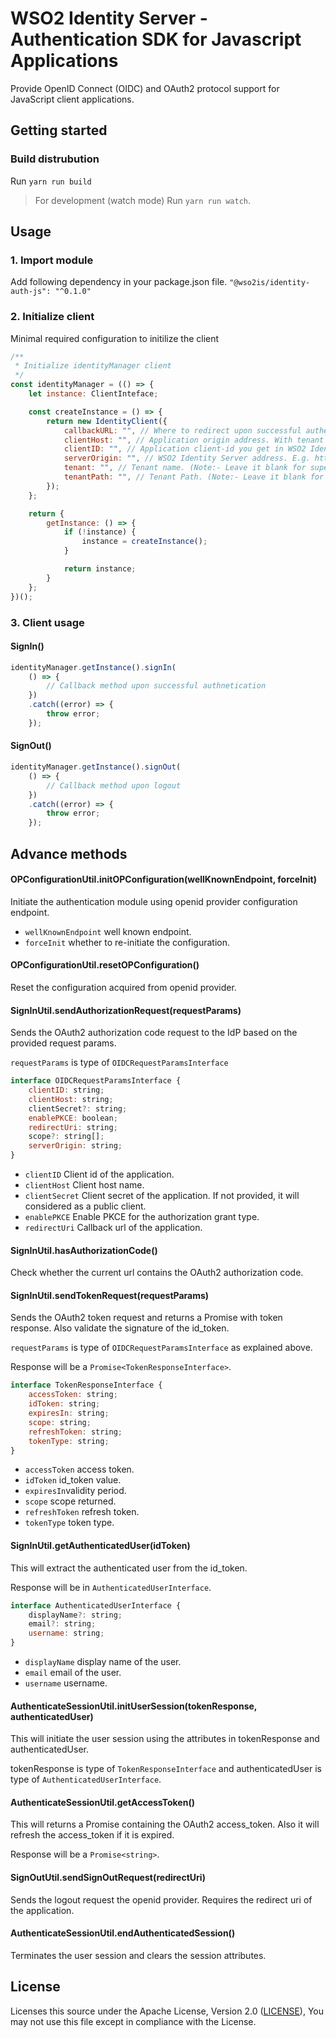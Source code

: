 # WSO2 Identity Server - Authentication SDK for Javascript Applications

Provide OpenID Connect (OIDC) and OAuth2 protocol support for JavaScript client applications.

## Getting started

### Build distrubution

Run `yarn run build`

> For development (watch mode) Run `yarn run watch`.

## Usage

### 1. Import module

Add following dependency in your package.json file.
`"@wso2is/identity-auth-js": "^0.1.0"`

### 2. Initialize client

Minimal required configuration to initilize the client

```js
/**
 * Initialize identityManager client
 */
const identityManager = (() => {
    let instance: ClientInteface;

    const createInstance = () => {
        return new IdentityClient({
            callbackURL: "", // Where to redirect upon successful authentication. (Note:- This should be configured in WSO2 Identity Server) E.g. https://mydomain.com/myapp/home
            clientHost: "", // Application origin address. With tenant path if has. E.g. https://mydomain.com/myapp or https://mydomain.com/t/exmaple.com/myapp
            clientID: "", // Application client-id you get in WSO2 Identity Server
            serverOrigin: "", // WSO2 Identity Server address. E.g. https://is.mydomain.com
            tenant: "", // Tenant name. (Note:- Leave it blank for super tenant) E.g. example.com
            tenantPath: "", // Tenant Path. (Note:- Leave it blank for super tenant) E.g /t/example.com
        });
    };

    return {
        getInstance: () => {
            if (!instance) {
                instance = createInstance();
            }

            return instance;
        }
    };
})();
```

### 3. Client usage

#### SignIn()

```js
identityManager.getInstance().signIn(
    () => {
        // Callback method upon successful authnetication
    })
    .catch((error) => {
        throw error;
    });
```

#### SignOut()

```js
identityManager.getInstance().signOut(
    () => {
        // Callback method upon logout
    })
    .catch((error) => {
        throw error;
    });
```

## Advance methods

#### OPConfigurationUtil.initOPConfiguration(wellKnownEndpoint, forceInit)

Initiate the authentication module using openid provider configuration endpoint.
* `wellKnownEndpoint` well known endpoint.
* `forceInit` whether to re-initiate the configuration.

#### OPConfigurationUtil.resetOPConfiguration()

Reset the configuration acquired from openid provider.

#### SignInUtil.sendAuthorizationRequest(requestParams)

Sends the OAuth2 authorization code request to the IdP based on the provided request params.

`requestParams` is type of `OIDCRequestParamsInterface`

```js
interface OIDCRequestParamsInterface {
    clientID: string;
    clientHost: string;
    clientSecret?: string;
    enablePKCE: boolean;
    redirectUri: string;
    scope?: string[];
    serverOrigin: string;
}
```

* `clientID` Client id of the application.
* `clientHost` Client host name.
* `clientSecret` Client secret of the application. If not provided, it will considered as a public client.
* `enablePKCE` Enable PKCE for the authorization grant type.
* `redirectUri` Callback url of the application.

#### SignInUtil.hasAuthorizationCode()

Check whether the current url contains the OAuth2 authorization code.

#### SignInUtil.sendTokenRequest(requestParams)

Sends the OAuth2 token request and returns a Promise with token response. Also validate the signature of the id_token.

`requestParams` is type of `OIDCRequestParamsInterface` as explained above.

Response will be a `Promise<TokenResponseInterface>`.

```js
interface TokenResponseInterface {
    accessToken: string;
    idToken: string;
    expiresIn: string;
    scope: string;
    refreshToken: string;
    tokenType: string;
}
```

* `accessToken` access token.
* `idToken` id_token value.
* `expiresIn`validity period.
* `scope` scope returned.
* `refreshToken` refresh token.
* `tokenType` token type.

#### SignInUtil.getAuthenticatedUser(idToken)

This will extract the authenticated user from the id_token.

Response will be in `AuthenticatedUserInterface`.

```js
interface AuthenticatedUserInterface {
    displayName?: string;
    email?: string;
    username: string;
}
```

* `displayName` display name of the user.
* `email` email of the user.
* `username` username.

#### AuthenticateSessionUtil.initUserSession(tokenResponse, authenticatedUser)

This will initiate the user session using the attributes in tokenResponse and authenticatedUser.

tokenResponse is type of `TokenResponseInterface` and authenticatedUser is type of `AuthenticatedUserInterface`.

#### AuthenticateSessionUtil.getAccessToken()

This will returns a Promise containing the OAuth2 access_token. Also it will refresh the access_token if it is expired.

Response will be a `Promise<string>`.

#### SignOutUtil.sendSignOutRequest(redirectUri)

Sends the logout request the openid provider. Requires the redirect uri of the application.

#### AuthenticateSessionUtil.endAuthenticatedSession()

Terminates the user session and clears the session attributes.

## License

Licenses this source under the Apache License, Version 2.0 ([LICENSE](LICENSE)), You may not use this file except in compliance with the License.
